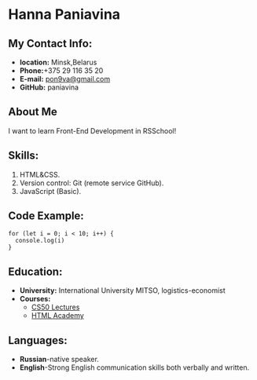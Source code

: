 # **Hanna Paniavina**
## **My Contact Info:**
* __location:__ Minsk,Belarus
* __Phone:__+375 29 116 35 20
* __E-mail:__ pon9va@gmail.com
* __GitHub:__ paniavina
## **About Me**
I want to learn Front-End Development in RSSchool!
## **Skills:**
1. HTML&CSS.
2. Version control: Git (remote service GitHub).
3. JavaScript (Basic).
## **Code Example:**
```
for (let i = 0; i < 10; i++) {
  console.log(i)
}
```
## **Education:**
* __University:__ International University MITSO, logistics-economist
* __Courses:__
    + [CS50 Lectures](https://www.youtube.com/channel/UCcabW7890RKJzL968QWEykA) 
    + [HTML Academy](https://htmlacademy.ru/study)
## **Languages:**
* __Russian__-native speaker.
* __English__-Strong English communication skills both verbally and written.
